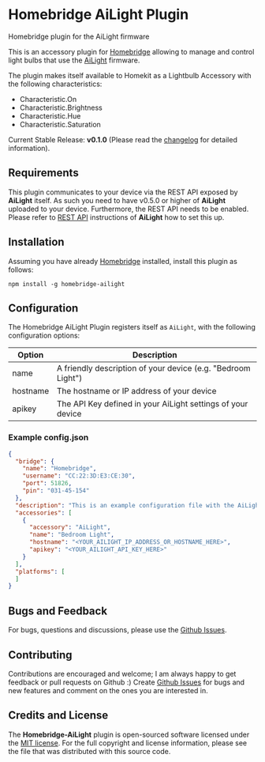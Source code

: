 # Homebridge AiLight Plugin
Homebridge plugin for the AiLight firmware

This is an accessory plugin for [Homebridge](https://github.com/nfarina/homebridge) allowing to manage and control
light bulbs that use the [AiLight](https://github.com/stelgenhof/AiLight) firmware. 

The plugin makes itself available to Homekit as a Lightbulb Accessory with the following characteristics:
- Characteristic.On
- Characteristic.Brightness
- Characteristic.Hue
- Characteristic.Saturation

Current Stable Release: **v0.1.0** (Please read the [changelog](https://github.com/stelgenhof/homebridge-ailight/CHANGELOG.md) for detailed information).

## Requirements
This plugin communicates to your device via the REST API exposed by **AiLight** itself. As such you need to have v0.5.0 or higher of **AiLight** uploaded to your device. Furthermore, the REST API needs to be enabled. Please refer to [REST API](https://github.com/stelgenhof/AiLight/wiki/REST-API) instructions of **AiLight** how to set this up.

## Installation
Assuming you have already [Homebridge](https://github.com/nfarina/homebridge) installed, install this plugin as follows:

```npm install -g homebridge-ailight```

## Configuration
The Homebridge AiLight Plugin registers itself as `AiLight`, with the following configuration options:

| Option   | Description   |
| -------- | --------- |
| name     | A friendly description of your device (e.g. "Bedroom Light") |
| hostname | The hostname or IP address of your device      |
| apikey   | The API Key defined in your AiLight settings of your device      |

### Example config.json

```json
{
  "bridge": {
    "name": "Homebridge",
    "username": "CC:22:3D:E3:CE:30",
    "port": 51826,
    "pin": "031-45-154"
  },
  "description": "This is an example configuration file with the AiLight plugin added.",
  "accessories": [
    {
      "accessory": "AiLight",
      "name": "Bedroom Light",
      "hostname": "<YOUR_AILIGHT_IP_ADDRESS_OR_HOSTNAME_HERE>",
      "apikey": "<YOUR_AILIGHT_API_KEY_HERE>"
    }
  ],
  "platforms": [
  ]
}
```

## Bugs and Feedback
For bugs, questions and discussions, please use the [Github Issues](https://github.com/stelgenhof/homebridge-ailight/issues).

## Contributing
Contributions are encouraged and welcome; I am always happy to get feedback or pull requests on Github :) Create [Github Issues](https://github.com/stelgenhof/homebridge-ailight/issues) for bugs and new features and comment on the ones you are interested in.

## Credits and License
The **Homebridge-AiLight** plugin is open-sourced software licensed under the [MIT license](http://opensource.org/licenses/MIT). For the full copyright and license information, please see the <license> file that was distributed with this source code.</license>
